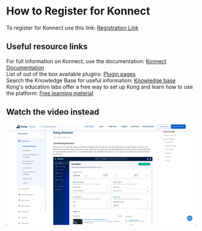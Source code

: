 # How to Register for Konnect

To register for Konnect use this link: [Registration Link](https://cloud.konghq.com/register)

## Useful resource links

For full information on Konnect, use the documentation: [Konnect Documentation](https://docs.konghq.com/konnect/) \
List of out of the box available plugins: [Plugin pages](https://docs.konghq.com/hub/) \
Search the Knowledge Base for useful information: [Knowledge base](https://support.konghq.com/support/s/knowledge) \
Kong's education labs offer a free way to set up Kong and learn how to use the platform: [Free learning material](https://education.konghq.com/)

## Watch the video instead

[![Useful resource links](./images/docs.png)](https://youtu.be/ "Useful resource links")
